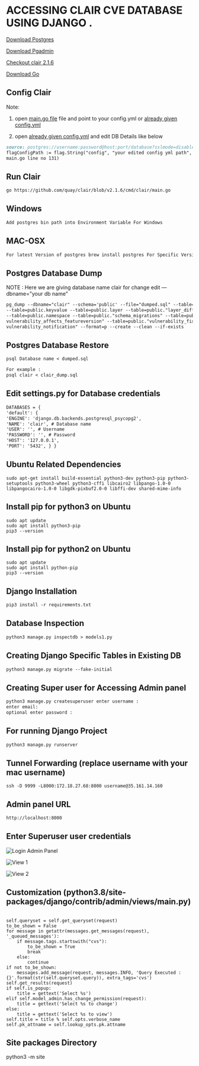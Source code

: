 # ACCESSING CLAIR CVE DATABASE USING DJANGO .

[Download Postgres](https://www.postgresql.org/download/)

[Download Pgadmin](https://www.pgadmin.org/download/)

[Checkout clair 2.1.6 ](https://github.com/quay/clair/archive/v2.1.6.zip)

[Download Go](https://golang.org/dl/)

## Config Clair

Note:

1. open [main.go file](https://github.com/quay/clair/blob/v2.1.6/cmd/clair/main.go) file and point to your config.yml
   or [already given config.yml](https://github.com/quay/clair/blob/v2.1.6/contrib/k8s/config.yaml)

2. open [already given config.yml](https://github.com/quay/clair/blob/v2.1.6/contrib/k8s/config.yaml) and edit DB
   Details like below

```markdown
source: postgres://username:password@host:port/database?sslmode=disable (config.yml line no 23)
flagConfigPath := flag.String("config", "your edited config yml path", "Load configuration from the specified file.") (
main.go line no 131)
```

## Run Clair

```markdown
go https://github.com/quay/clair/blob/v2.1.6/cmd/clair/main.go
```

## Windows

```markdown
Add postgres bin path into Environment Variable For Windows 
```

## MAC-OSX

```markdown
For latest Version of postgres brew install postgres For Specific Version of Postgres brew install postgres@version
```

## Postgres Database Dump

NOTE : Here we are giving database name clair for change edit —dbname="your db name"

```markdown
pg_dump --dbname="clair" --schema='public' --file="dumped.sql" --table=public.feature --table=public.featureversion
--table=public.keyvalue --table=public.layer --table=public."layer_diff_featureversion" --table=public.lock
--table=public.namespace --table=public."schema_migrations" --table=public.vulnerability --table=public."
vulnerability_affects_featureversion" --table=public."vulnerability_fixedin_feature" --table=public."
vulnerability_notification" --format=p --create --clean --if-exists
```

## Postgres Database Restore

```markdown
psql Database name < dumped.sql

For example :
psql clair < clair_dump.sql
```

## Edit settings.py for Database credentials

```markdown
DATABASES = {
'default': {
'ENGINE': 'django.db.backends.postgresql_psycopg2',
'NAME': 'clair', # Database name
'USER': '', # Username
'PASSWORD': '', # Password
'HOST': '127.0.0.1',
'PORT': '5432', } }

```

## Ubuntu Related Dependencies

```
sudo apt-get install build-essential python3-dev python3-pip python3-setuptools python3-wheel python3-cffi libcairo2 libpango-1.0-0 libpangocairo-1.0-0 libgdk-pixbuf2.0-0 libffi-dev shared-mime-info
```

## Install pip for python3  on Ubuntu

```
sudo apt update
sudo apt install python3-pip
pip3 --version
```

## Install pip for python2  on Ubuntu

```
sudo apt update
sudo apt install python-pip
pip3 --version
```

## Django Installation

```markdown
pip3 install -r requirements.txt
```

## Database Inspection

```markdown
python3 manage.py inspectdb > models1.py
```

## Creating Django Specific Tables  in Existing DB

```markdown
python3 manage.py migrate --fake-initial
```

## Creating Super user for Accessing Admin panel

```markdown
python3 manage.py createsuperuser enter username :
enter email:
optional enter password : 
```

## For running Django  Project

```markdown
python3 manage.py runserver 
```

## Tunnel Forwarding (replace username with your mac username)

```
ssh -D 9999 -L8000:172.18.27.68:8000 username@35.161.14.160
```

## Admin panel URL

```markdown
http://localhost:8000
```

## Enter Superuser user credentials

![Login Admin Panel](static/img/login.png?raw=true "Login")

![View 1](static/img/view1.png?raw=true "View 1")

![View 2](static/img/view2.png?raw=true "View 2")

## Customization (python3.8/site-packages/django/contrib/admin/views/main.py)

```

self.queryset = self.get_queryset(request)
to_be_shown = False
for message in getattr(messages.get_messages(request), '_queued_messages'):
    if message.tags.startswith("cvs"):
        to_be_shown = True
        break
    else:
        continue
if not to_be_shown:
    messages.add_message(request, messages.INFO, 'Query Executed : {}'.format(str(self.queryset.query)), extra_tags='cvs')
self.get_results(request)
if self.is_popup:
    title = gettext('Select %s')
elif self.model_admin.has_change_permission(request):
    title = gettext('Select %s to change')
else:
    title = gettext('Select %s to view')
self.title = title % self.opts.verbose_name
self.pk_attname = self.lookup_opts.pk.attname

```



## Site packages Directory

python3 -m site